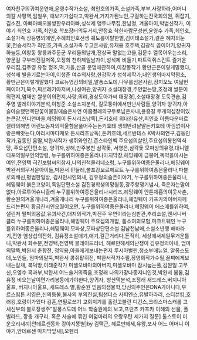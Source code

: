 여자친구의귀여운연애,윤영수작가소설,
최인호의가족,소설가족,부부,사랑하라,어머니의칼
사평역,임철우,
애보기가쉽다고,박완서,거지가된노인,구걸하는전국회의원,
쥐잡기,김소진,
아빠아빠오불쌍한우리아빠,성석제
앵두나무집,한남철,
겨울아이,박범신작가,
이야기 최인호
가족,최인호
학포장터의두거지,안정효
착한사람문성현,윤영수
가족,최인호,소설가족
상등병의애인,주례최인호선생
궤도를이탈한별,김이태소설가,결혼
혜자의눈꽃,천승세작가
최인호,가족,소설가족
두고온사람,유재용
호주택,김광식
곰이야기,양귀자
하늘등,이창동
왕릉과주둔군
우리들의날개,전상국
말없는고을,김문수
열목어우는소리,양문길
구부러진길저쪽,오정희
천하제일남가이,성석제
비둘기,파트릭쥐스킨트
즐거운우리집,김주영
유정 정조,떡,가을,산골
운명에관하여,이창동작가
황만근은이렇게말했다,성석제
별을기르는아이,이청준
여수의사랑,한강작가
성석제작가,내인생의마지막쩜초,황만근은이렇게말했다
코르뉴영감의비밀,알퐁스도데,나무를심은사람,장지오노
여덟번째이야기,복수,찌르레기아저씨,나성여관,양귀자
소설대장경,주인없는땅,조정래
쌀분이의편지,염재만
쌀분이의편지,사랑,의리,경상도아가씨
대장경],소설대장경
도둑견습,김주영
벌레이야기분석,이청준
소설소지분석,
길모퉁이에서만난사람들,양귀자
양귀자,아슬아슬했던목단꽃이불밑에숨은사연
아홉켤레의구두로남은사내,윤흥길
두개의심장이있는큰강,인디언마을,헤밍웨이
돈시리즈낭독],돈키호테
위대한유산,최인호
아름다운마르셀라의해명
어린노동자의억울함을풀어주는돈키호테
생의반려낱말돈키호테
아낌없이사랑은빼앗는다,아리시마다케오
돈시리즈낭독],돈키호테,세르반테스
K박사의연구,김동인작가,김동인
움딸,박완서작가
생쥐와인간,존스타인벡
주요섭의살인,주요섭의봉천역식당,
주요섭단편소설,
양귀자,상해,만주봉천
삼각돛,
서영은,삼각돛
모파상의유령,대니엘디포의빌부인의망령,
누구를위하여종은울리나마지막장,헤밍웨이
금붕어,독약을마시는여인,전영택
히긴보텀씨의참사,나의친척몰리네소령,
누구를위하여종은울리나,헤밍웨이
박완서의무서운아이들,박완서
민들레,볼프강보르헤르트
누구를위하여종은울리나,파블로의배신,평범한일상,
김사인시인의새,
김유정의슬픈이야기,
누구를위하여종은울리나,헤밍웨이
붉은고양이,독일단편소설
김진경학생의망월동,광주항쟁기념시,
죽은자는말이없다,아르투어슈니츨러
누구를위하여종은울리나시리즈,헤밍웨이
안톤체홉의이웃사촌,
황순원의겨울개나리,겨울개나리
누구를위하여종은울리나,헤밍웨이
카프카의아버지께드리는편지
황금찬시인오월이오면,
누구를위하여종은울리나,헤밍웨이
에스메를위하여,샐린저
펄벅의몸값,유괴사건,대지의작가,박진주
우연이라는심판관,추리소설,앤서니버클리
누구를위하여종은울리나,헤밍웨이
주요섭의개밥,
톰소여의모험,마크트웨인
누구를위하여종은울리나,헤밍웨이
모파상,모파상단편소설
김남천남매,소설소년행
해바라기,전영
염상섭의전화,
김유정소설애기,애기,걸근거리다,든직히,
세상에서제일무거운틀니,박완서
화수분,전영택,전영택
블레이드러너,
헤르만헤세의난쟁이
김유정의아내,
엄마의말뚝,박완서
춘향전,
정약용,아들에게보내는편지
루시아벌린,청소부매뉴얼,
알퐁스도데,노인들,
엄마의말뚝,박완서
콩쥐팥쥐전,
박완서작가수필,장영희작가수필,꼴찌에게보내는갈채,
복덕방,이태준작가
미셸오바마의아버지,미셸오바마
잠시눕는풀,김원일 
고무신,오영수
흑과부,박완서
어느솔거의죽음,조정래
나의가장나종지니인것,박완서 
봄봄,김유정
비오는날이면가리봉동에가야한다,양귀자,
청산댁분석,조정래
새드레스,버지니아울프,
버지니아울프,,새드레스
별,황순원
믿음의생물학,당신의주인은DNA가아니다,부르스립튼
서영은,신의등불,불사의
부의진실,팀샌더스
사피엔스,유발하라리,
스티븐킹,호러킹,호랑이가있다
김훈,연필로쓰기
교회지기를 홀린고블린
디킨스,크리스마스캐롤
고셰신부의 불로장생주"알퐁스도데
어느 학술원에의 보고,프란츠 카프카
이해의 선물, 폴 빌라드,
깡충 개구리, 혹은 사슬에 묶인 여덟마리의 오랑우탄
세가지 질문] 톨스토이
미운오리새끼]안데르센동화
강아지똥별]by 김택근,
헤르만헤세,유왕,포사
어느 어머니 이야기,안데르센
마지막잎새],오헨리

